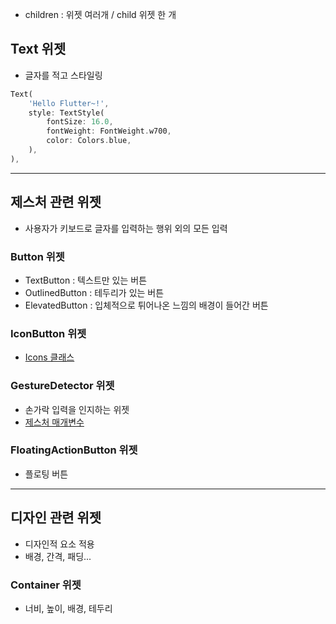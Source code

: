 
- children : 위젯 여러개 / child 위젯 한 개

## Text 위젯
- 글자를 적고 스타일링
```Dart
Text(
	'Hello Flutter~!',
	style: TextStyle(
		fontSize: 16.0,
		fontWeight: FontWeight.w700,
		color: Colors.blue,
	),
),
```

---
## 제스처 관련 위젯
- 사용자가 키보드로 글자를 입력하는 행위 외의 모든 입력

### Button 위젯
- TextButton : 텍스트만 있는 버튼
- OutlinedButton : 테두리가 있는 버튼
- ElevatedButton : 입체적으로 튀어나온 느낌의 배경이 들어간 버튼

### IconButton 위젯
- [Icons 클래스](https://api.flutter.dev/flutter/material/Icons-class.html)

### GestureDetector 위젯
- 손가락 입력을 인지하는 위젯
- [제스처 매개변수](https://api.flutter.dev/flutter/widgets/GestureDetector-class.html)

### FloatingActionButton 위젯
- 플로팅 버튼

---
## 디자인 관련 위젯
- 디자인적 요소 적용
- 배경, 간격, 패딩...

### Container 위젯
- 너비, 높이, 배경, 테두리


